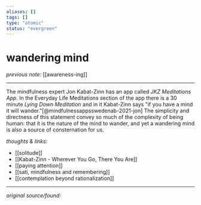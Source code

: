 ```yaml
---
aliases: []
tags: []
type: "atomic"
status: "evergreen"
---
```


# wandering mind

_previous note:_ [[awareness-ing]]

---

The mindfulness expert Jon Kabat-Zinn has an app called _JKZ Meditations App_. In the Everyday Life Meditations section of the app there is a 30 minute _Lying Down Meditation_ and in it Kabat-Zinn says "if you have a mind it will wander."[@mindfulnessappsswedenab-2021-jon] The simplicity and directness of this statement convey so much of the complexity of being human: that it is the nature of the mind to wander, and yet a wandering mind is also a source of consternation for us. 


_thoughts & links:_

- [[solitude]]
- [[Kabat-Zinn - Wherever You Go, There You Are]]
- [[paying attention]]
- [[sati, mindfulness and remembering]]
- [[contemplation beyond rationalization]]

---

_original source/found:_ 


